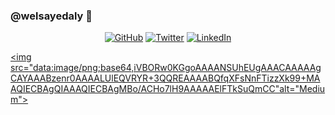 ### @welsayedaly 👋


<p align="center">
  <a href="https://github.com/welsayedaly"><img src="https://img.shields.io/github/followers/welsayedaly.svg?label=GitHub&style=social" alt="GitHub"></a>
  <a href="https://twitter.com/welsayedaly"><img src="https://img.shields.io/twitter/follow/welsayedaly?label=Twitter&style=social" alt="Twitter"></a>
  <a href="https://www.linkedin.com/in/walid-el-sayed-aly-07a09953"><img src="https://img.shields.io/badge/LinkedIn--_.svg?style=social&logo=linkedin" alt="LinkedIn"></a>
  
  <a href="https://medium.com/@welsayedaly"><img src="data:image/png;base64,iVBORw0KGgoAAAANSUhEUgAAACAAAAAgCAYAAABzenr0AAAALUlEQVRYR+3QQREAAAABQfqXFsNnFTizzXk99+MAAQIECBAgQIAAAQIECBAgMBo/ACHo7lH9AAAAAElFTkSuQmCC"alt="Medium"></a>
                     
</p>


<!--
**welsayedaly/welsayedaly** is a ✨ _special_ ✨ repository because its `README.md` (this file) appears on your GitHub profile.

Here are some ideas to get you started:

- 🔭 I’m currently working on ...
- 🌱 I’m currently learning ...
- 👯 I’m looking to collaborate on ...
- 🤔 I’m looking for help with ...
- 💬 Ask me about ...
- 📫 How to reach me: ...
- 😄 Pronouns: ...
- ⚡ Fun fact: ...
-->

